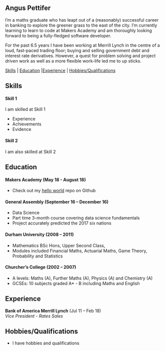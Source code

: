 ## Angus Pettifer

I’m a maths graduate who has leapt out of a (reasonably) successful career in banking to explore the greener grass to the east of the city. I’m currently learning to learn to code at Makers Academy and am thoroughly looking forward to being a fully-fledged software developer.

For the past 6.5 years I have been working at Merrill Lynch in the centre of a loud, fast-paced trading floor; buying and selling government debt and interest rate derivatives. However, a quest for problem solving and project driven work as well as a more flexible work-life led me to up sticks.


[Skills](#skills) | [Education](#education) |[Experience](#experience) | [Hobbies/Qualifications](#hobbies/qualifications)

## Skills

#### Skill 1

I am skilled at Skill 1

- Experience
- Achievements
- Evidence

#### Skill 2

I am also skilled at Skill 2

## Education

#### Makers Academy (May 18 - August 18)

- Check out my [hello world](https://github.com/anguspettifer/hello-world) repo on Github

#### General Assembly (September 16 – December 16)

- Data Science
- Part time 3-month course covering data science fundamentals
- Project accurately predicted the 2017 six nations

#### Durham University (2008 – 2011)
- Mathematics BSc Hons, Upper Second Class,
- Modules included Financial Maths, Actuarial Maths, Game Theory, Probability and Statistics

#### Churcher’s College (2002 – 2007)
- A levels: Maths (A), Further Maths (A), Physics (A) and Chemistry (A)
- GCSEs: 10 subjects graded A* - B including Maths and English

## Experience

**Bank of America Merrill Lynch** (Jul 11 – Feb 18)  
*Vice President - Rates Sales*  

## Hobbies/Qualifications
- I have hobbies and qualifications
